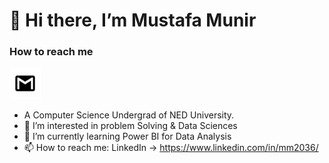 <h1>👋 Hi there, I’m Mustafa Munir</h1>

<h3>How to reach me</h2>
<a href="mailto:mustafamunir10@gmail.com"><img src="icons/gmail.png" width="50" height="50"></a>


- A Computer Science Undergrad of NED University.
- 👀 I’m interested in problem Solving & Data Sciences
- 🌱 I’m currently learning Power BI for Data Analysis
- 📫 How to reach me: LinkedIn -> https://www.linkedin.com/in/mm2036/
<!--- - 💞️ I’m looking to collaborate on ...--->
 

<!---
MustafaMunir123/MustafaMunir123 is a ✨ special ✨ repository because its `README.md` (this file) appears on your GitHub profile.
You can click the Preview link to take a look at your changes.
--->
